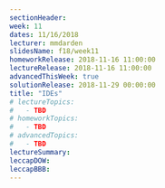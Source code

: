 ```yaml
---
sectionHeader:
week: 11
dates: 11/16/2018
lecturer: mmdarden
slidesName: f18/week11
homeworkRelease: 2018-11-16 11:00:00
lectureRelease: 2018-11-16 11:00:00
advancedThisWeek: true
solutionRelease: 2018-11-29 00:00:00
title: "IDEs"
# lectureTopics:
#   - TBD
# homeworkTopics:
#   - TBD
# advancedTopics:
#   - TBD
lectureSummary:
leccapDOW:
leccapBBB:
---
```

